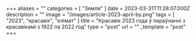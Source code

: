 +++
aliases = ""
categories = [ "Зямля" ]
date = 2023-03-31T11:28:07.000Z
description = ""
image = "/images/article-2023-april-by.png"
tags = [ "2023", "красавік", "клiмат" ]
title = "Красавік 2023 года ў параўнанні з красавікамі з 1922 па 2022 год"
type = "post"
url = ""
_template = "post"
+++

